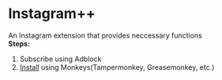 # Instagram++
An Instagram extension that provides neccessary functions<br>
**Steps:**
1. Subscribe using Adblock
2. [Install](https://raw.github.com/Maxhyt/InstagramPlusPlus/master/InstagramPlusPlus.user.js) using Monkeys(Tampermonkey, Greasemonkey, etc.)
